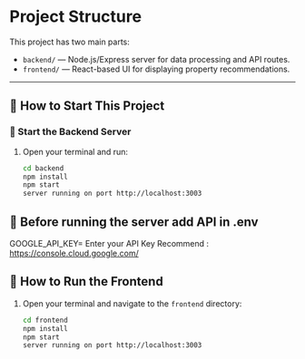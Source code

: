 
# Project Structure

This project has two main parts:

- `backend/` — Node.js/Express server for data processing and API routes.
- `frontend/` — React-based UI for displaying property recommendations.

---

## 🚀 How to Start This Project

### 🔧 Start the Backend Server

1. Open your terminal and run:
   ```bash
   cd backend
   npm install
   npm start
   server running on port http://localhost:3003

## 🚀 Before running the server add API in .env 
GOOGLE_API_KEY= Enter your API Key 
Recommend : https://console.cloud.google.com/



## 🚀 How to Run the Frontend

1. Open your terminal and navigate to the `frontend` directory:
   ```bash
   cd frontend
   npm install
   npm start
   server running on port http://localhost:3003
